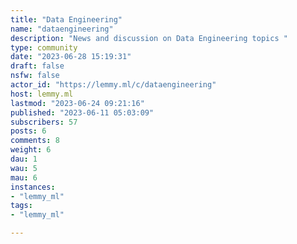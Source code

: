 ```yaml
---
title: "Data Engineering" 
name: "dataengineering"
description: "News and discussion on Data Engineering topics "
type: community
date: "2023-06-28 15:19:31"
draft: false
nsfw: false
actor_id: "https://lemmy.ml/c/dataengineering"
host: lemmy.ml
lastmod: "2023-06-24 09:21:16"
published: "2023-06-11 05:03:09"
subscribers: 57
posts: 6
comments: 8
weight: 6
dau: 1
wau: 5
mau: 6
instances:
- "lemmy_ml"
tags: 
- "lemmy_ml"

---
```

